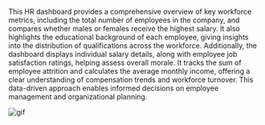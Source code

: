 This HR dashboard provides a comprehensive overview of key workforce metrics, including the total number of employees in the company, and compares whether males or females receive the highest salary. It also highlights the educational background of each employee, giving insights into the distribution of qualifications across the workforce. Additionally, the dashboard displays individual salary details, along with employee job satisfaction ratings, helping assess overall morale. It tracks the sum of employee attrition and calculates the average monthly income, offering a clear understanding of compensation trends and workforce turnover. This data-driven approach enables informed decisions on employee management and organizational planning.



![gif](https://github.com/user-attachments/assets/4d7b30d4-50e3-4e37-9164-49b7fa6fa8e2)

